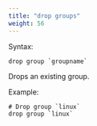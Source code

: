 ```yaml
---
title: "drop groups"
weight: 56
---
```


Syntax:

	drop group `groupname`

Drops an existing group.

Example:

	# Drop group `linux`
	drop group `linux`